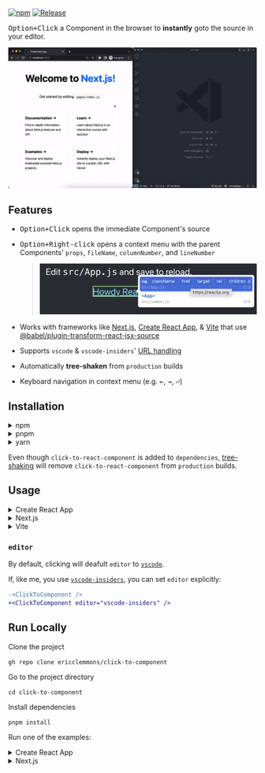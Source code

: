 # <ClickToComponent />

[![npm](https://img.shields.io/npm/v/click-to-react-component)](https://www.npmjs.com/package/click-to-react-component)
[![Release](https://github.com/ericclemmons/click-to-component/actions/workflows/release.yml/badge.svg)](https://github.com/ericclemmons/click-to-component/actions/workflows/release.yml)

<kbd>Option+Click</kbd> a Component in the browser to **instantly** goto the source in your editor.

![Next.js Demo](next.gif)

## Features

- <kbd>Option+Click</kbd> opens the immediate Component's source
- <kbd>Option+Right-click</kbd> opens a context menu with the parent Components' `props`, `fileName`, `columnNumber`, and `lineNumber`

  > ![props](props.png)

- Works with frameworks like [Next.js](https://nextjs.org/),
  [Create React App](https://create-react-app.dev/),
  & [Vite](https://github.com/vitejs/vite/tree/main/packages/plugin-react)
  that use [@babel/plugin-transform-react-jsx-source](https://github.com/babel/babel/tree/master/packages/babel-plugin-transform-react-jsx-source)
- Supports `vscode` & `vscode-insiders`' [URL handling](https://code.visualstudio.com/docs/editor/command-line#_opening-vs-code-with-urls)
- Automatically **tree-shaken** from `production` builds
- Keyboard navigation in context menu (e.g. <kbd>←</kbd>, <kbd>→</kbd>, <kbd>⏎</kbd>)

## Installation

<details>
<summary>npm</summary>

```shell
npm install click-to-react-component
```

</details>

<details>
<summary>pnpm</summary>

```shell
pnpm add click-to-react-component
```

</details>

<details>
<summary>yarn</summary>

```shell
yarn add click-to-react-component
```

</details>

Even though `click-to-react-component` is added to `dependencies`, [tree-shaking](https://esbuild.github.io/api/#tree-shaking) will remove `click-to-react-component` from `production` builds.

## Usage

<details>
<summary>Create React App</summary>

[/src/index.js](https://github.com/ericclemmons/click-to-component/blob/main/apps/cra/src/index.js#L11)

```diff
+import { ClickToComponent } from 'click-to-react-component';
 import React from 'react';
 import ReactDOM from 'react-dom/client';
 import './index.css';
@@ -8,7 +7,6 @@ import reportWebVitals from './reportWebVitals';
 const root = ReactDOM.createRoot(document.getElementById('root'));
 root.render(
   <React.StrictMode>
+    <ClickToComponent />
     <App />
   </React.StrictMode>
 );
```

> ![Create React App Demo](cra.gif)

</details>

<details>
<summary>Next.js</summary>

[pages/\_app.tsx](https://github.com/ericclemmons/click-to-component/blob/main/apps/next/pages/_app.tsx#L8)

```diff
+import { ClickToComponent } from 'click-to-react-component'
 import type { AppProps } from 'next/app'
 import '../styles/globals.css'

 function MyApp({ Component, pageProps }: AppProps) {
   return (
     <>
+      <ClickToComponent />
       <Component {...pageProps} />
     </>
   )
```

> ![Next.js Demo](next.gif)

</details>

<details>
<summary>Vite</summary>

```diff
+import { ClickToComponent } from "click-to-react-component";
import React from "react";
import ReactDOM from "react-dom/client";
import App from "./App";
import "./index.css";

ReactDOM.createRoot(document.getElementById("root")!).render(
  <React.StrictMode>
    <App />
+   <ClickToComponent />
  </React.StrictMode>
);
```

> ![Vite Demo](vite.gif)

</details>

### `editor`

By default, clicking will deafult `editor` to [`vscode`](https://code.visualstudio.com/).

If, like me, you use [`vscode-insiders`](https://code.visualstudio.com/insiders/), you can set `editor` explicitly:

```diff
-<ClickToComponent />
+<ClickToComponent editor="vscode-insiders" />
```

## Run Locally

Clone the project

```shell
gh repo clone ericclemmons/click-to-component
```

Go to the project directory

```shell
cd click-to-component
```

Install dependencies

```shell
pnpm install
```

Run one of the examples:

<details>
<summary>Create React App</summary>

```shell
cd apps/cra
pnpm start
```

</details>

<details>
<summary>Next.js</summary>

```shell
cd apps/next
pnpm dev
```

</details>

